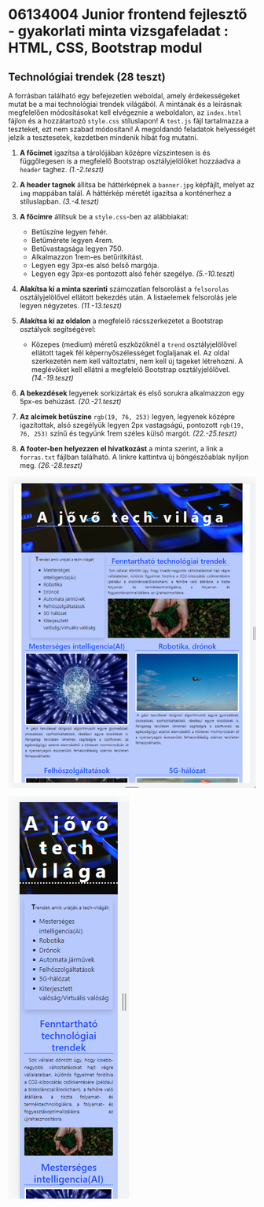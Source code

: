 
# 06134004 Junior frontend fejlesztő - gyakorlati minta vizsgafeladat : HTML, CSS, Bootstrap modul

## Technológiai trendek (28 teszt)

A forrásban található egy befejezetlen weboldal, amely érdekességeket mutat be a mai technológiai trendek világából. A mintának és a leírásnak megfelelően módosításokat kell elvégeznie a weboldalon, az `index.html` fájlon és a hozzátartozó `style.css` stíluslapon!
A `test.js` fájl tartalmazza a teszteket, ezt nem szabad módosítani! 
A megoldandó feladatok helyességét jelzik a tesztesetek, kezdetben mindenik hibát fog mutatni. 

1. **A főcímet** igazítsa a tárolójában középre vízszintesen is és függőlegesen is a megfelelő Bootstrap osztályjelölőket hozzáadva a `header` taghez. *(1.-2.teszt)*

2. **A header tagnek** állítsa be háttérképnek a `banner.jpg` képfájlt, melyet az `img` mappában talál. A háttérkép méretét igazítsa a konténerhez a stíluslapban. *(3.-4.teszt)*

3. **A főcímre** állítsuk be a `style.css`-ben az alábbiakat:
   - Betűszíne legyen fehér.
   - Betűmérete legyen 4rem.
   - Betűvastagsága legyen 750.
   - Alkalmazzon 1rem-es betűritkítást.
   - Legyen egy 3px-es alsó belső margója.
   - Legyen egy 3px-es pontozott alsó fehér szegélye. *(5.-10.teszt)*

4. **Alakítsa ki a minta szerinti** számozatlan felsorolást a `felsorolas` osztályjelölővel ellátott bekezdés után. A listaelemek felsorolás jele legyen négyzetes. *(11.-13.teszt)*

5. **Alakítsa ki az oldalon** a megfelelő rácsszerkezetet a Bootstrap osztályok segítségével:
   - Közepes (medium) méretű eszközöknél a `trend` osztályjelölővel ellátott tagek fél képernyőszélességet foglaljanak el. Az oldal szerkezetén nem kell változtatni, nem kell új tageket létrehozni. A meglévőket kell ellátni a megfelelő Bootstrap osztályjelölővel. *(14.-19.teszt)*

6. **A bekezdések** legyenek sorkizártak és első sorukra alkalmazzon egy 5px-es behúzást. *(20.-21.teszt)*

7. **Az alcímek betűszíne** `rgb(19, 76, 253)` legyen, legyenek középre igazítottak, alsó szegélyük legyen 2px vastagságú, pontozott `rgb(19, 76, 253)` színű és tegyünk 1rem széles külső margót. *(22.-25.teszt)*

8. **A footer-ben helyezzen el hívatkozást** a minta szerint, a link a `forras.txt` fájlban található. A linkre kattintva új böngészőablak nyíljon meg. *(26.-28.teszt)*

![Minta-medium](/minta_medium.png)

![Minta-mobil](/minta_mobil.png)

